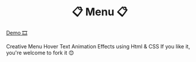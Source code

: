 <h1 align="center">📋 Menu 📋</h1>

<a href="https://codepen.io/Hadil-Ben-Abdallah/pen/ExqgOyp">Demo 🎞</a>

Creative Menu Hover Text Animation Effects using Html & CSS
If you like it, you're welcome to fork it 😊


